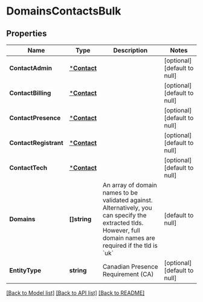 # DomainsContactsBulk

## Properties
Name | Type | Description | Notes
------------ | ------------- | ------------- | -------------
**ContactAdmin** | [***Contact**](Contact.md) |  | [optional] [default to null]
**ContactBilling** | [***Contact**](Contact.md) |  | [optional] [default to null]
**ContactPresence** | [***Contact**](Contact.md) |  | [optional] [default to null]
**ContactRegistrant** | [***Contact**](Contact.md) |  | [optional] [default to null]
**ContactTech** | [***Contact**](Contact.md) |  | [optional] [default to null]
**Domains** | **[]string** | An array of domain names to be validated against. Alternatively, you can specify the extracted tlds. However, full domain names are required if the tld is &#x60;uk&#x60; | [default to null]
**EntityType** | **string** | Canadian Presence Requirement (CA) | [optional] [default to null]

[[Back to Model list]](../README.md#documentation-for-models) [[Back to API list]](../README.md#documentation-for-api-endpoints) [[Back to README]](../README.md)


